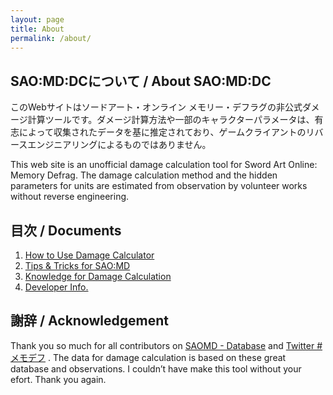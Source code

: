 ```yaml
---
layout: page
title: About
permalink: /about/
---
```

## SAO:MD:DCについて / About SAO:MD:DC
このWebサイトはソードアート・オンライン メモリー・デフラグの非公式ダメージ計算ツールです。ダメージ計算方法や一部のキャラクターパラメータは、有志によって収集されたデータを基に推定されており、ゲームクライアントのリバースエンジニアリングによるものではありません。

This web site is an unofficial damage calculation tool for Sword Art Online: Memory Defrag. The damage calculation method and the hidden parameters for units are estimated from observation by volunteer works without reverse engineering.

## 目次 / Documents
1. [How to Use Damage Calculator](/usage)
2. [Tips & Tricks for SAO:MD](/tips)
3. [Knowledge for Damage Calculation](/knowledge)
4. [Developer Info.](/developer)

## 謝辞 / Acknowledgement
Thank you so much for all contributors on
[SAOMD - Database](https://saomd-fanadata.fr/)
and
[Twitter #メモデフ](https://twitter.com/search?q=%23%E3%83%A1%E3%83%A2%E3%83%87%E3%83%95)
. The data for damage calculation is based on these great database and observations. I couldn’t have make this tool without your efort. Thank you again.

